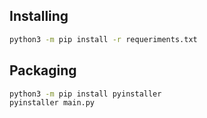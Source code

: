 ## Installing

```sh
python3 -m pip install -r requeriments.txt
```

## Packaging

```sh
python3 -m pip install pyinstaller
pyinstaller main.py
```
